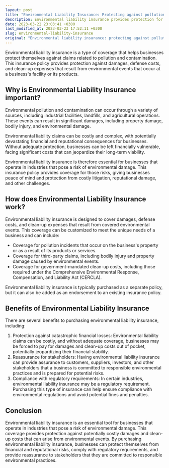 ```yaml
---
layout: post
title: "Environmental Liability Insurance: Protecting against pollution and contamination claims"
description: Environmental liability insurance provides protection for companies against claims related to pollution and contamination. This article explains the importance of this type of insurance and how it can benefit companies.
date: 2023-03-22 23:03:41 +0300
last_modified_at: 2023-03-23 17:52:11 +0300
slug: environmental-liability-insurance
original: "Environmental liability insurance: protecting against pollution and contamination claims"
---
```

Environmental liability insurance is a type of coverage that helps businesses protect themselves against claims related to pollution and contamination. This insurance policy provides protection against damages, defense costs, and clean-up expenses that result from environmental events that occur at a business's facility or its products.

## Why is Environmental Liability Insurance important?

Environmental pollution and contamination can occur through a variety of sources, including industrial facilities, landfills, and agricultural operations. These events can result in significant damages, including property damage, bodily injury, and environmental damage.

Environmental liability claims can be costly and complex, with potentially devastating financial and reputational consequences for businesses. Without adequate protection, businesses can be left financially vulnerable, facing significant costs that can jeopardize their long-term viability.

Environmental liability insurance is therefore essential for businesses that operate in industries that pose a risk of environmental damage. This insurance policy provides coverage for those risks, giving businesses peace of mind and protection from costly litigation, reputational damage, and other challenges.

## How does Environmental Liability Insurance work?

Environmental liability insurance is designed to cover damages, defense costs, and clean-up expenses that result from covered environmental events. This coverage can be customized to meet the unique needs of a business and can include:

* Coverage for pollution incidents that occur on the business's property or as a result of its products or services.
* Coverage for third-party claims, including bodily injury and property damage caused by environmental events.
* Coverage for government-mandated clean-up costs, including those required under the Comprehensive Environmental Response, Compensation, and Liability Act (CERCLA).

Environmental liability insurance is typically purchased as a separate policy, but it can also be added as an endorsement to an existing insurance policy.

## Benefits of Environmental Liability Insurance

There are several benefits to purchasing environmental liability insurance, including:

1. Protection against catastrophic financial losses: Environmental liability claims can be costly, and without adequate coverage, businesses may be forced to pay for damages and clean-up costs out of pocket, potentially jeopardizing their financial stability.
2. Reassurance for stakeholders: Having environmental liability insurance can provide assurance to customers, suppliers, investors, and other stakeholders that a business is committed to responsible environmental practices and is prepared for potential risks.
3. Compliance with regulatory requirements: In certain industries, environmental liability insurance may be a regulatory requirement. Purchasing this type of insurance can help ensure compliance with environmental regulations and avoid potential fines and penalties.

## Conclusion

Environmental liability insurance is an essential tool for businesses that operate in industries that pose a risk of environmental damage. This coverage provides protection against potentially costly damages and clean-up costs that can arise from environmental events. By purchasing environmental liability insurance, businesses can protect themselves from financial and reputational risks, comply with regulatory requirements, and provide reassurance to stakeholders that they are committed to responsible environmental practices.